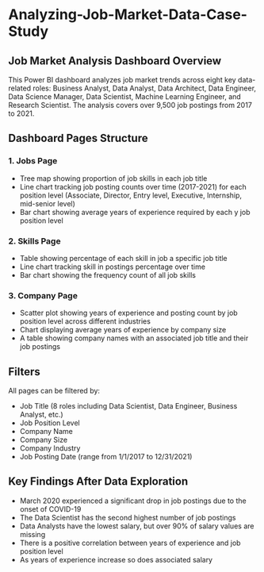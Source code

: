 # Analyzing-Job-Market-Data-Case-Study

## Job Market Analysis Dashboard Overview

This Power BI dashboard analyzes job market trends across eight key data-related roles: Business Analyst, Data Analyst, Data Architect, Data Engineer, Data Science Manager, Data Scientist, Machine Learning Engineer, and Research Scientist. The analysis covers over 9,500 job postings from 2017 to 2021.

## Dashboard Pages Structure

### 1. Jobs Page

- Tree map showing proportion of job skills in each job title
- Line chart tracking job posting counts over time (2017-2021) for each position level (Associate, Director, Entry level, Executive, Internship, mid-senior level)
- Bar chart showing average years of experience required by each y job position level

### 2. Skills Page

- Table showing percentage of each skill in job a specific job title
- Line chart tracking skill in postings percentage over time
- Bar chart showing the frequency count of all job skills

### 3. Company Page

- Scatter plot showing years of experience and posting count by job position level across different industries
- Chart displaying average years of experience by company size
- A table showing company names with an associated job title and their job postings

## Filters

All pages can be filtered by:

- Job Title (8 roles including Data Scientist, Data Engineer, Business Analyst, etc.)
- Job Position Level
- Company Name
- Company Size
- Company Industry
- Job Posting Date (range from 1/1/2017 to 12/31/2021)

## Key Findings After Data Exploration

- March 2020 experienced a significant drop in job postings due to the onset of COVID-19
- The Data Scientist has the second highest number of job postings
- Data Analysts have the lowest salary, but over 90% of salary values are missing
- There is a positive correlation between years of experience and job position level
- As years of experience increase so does associated salary
